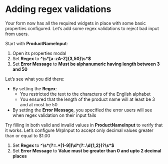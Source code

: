 # Adding regex validations

Your form now has all the required widgets in place with some basic properties configured. Let’s add some regex validations to reject bad input from users.

Start with **ProductNameInput**:

1. Open its properties modal 
2. Set **Regex** to **^\s\*\[a-zA-Z\]{3,50}\s\*$**
3. Set **Error Message** to **Must be alphanumeric having length between 3 and 50**

Let’s see what you did there:

* By setting the **Regex**: 
  * You restricted the text to the characters of the English alphabet
  * You ensured that the length of the product name will at least be 3 and at most be 50
* By setting the **Error Message**, you specified the error users will see when regex validation on their input fails

Try filling in both valid and invalid values in **ProductNameInput** to verify that it works. Let’s configure MrpInput to accept only decimal values greater than or equal to $1.00

1. Set **Regex** to **^\s\*\(?=.\*\[1-9\]\)\d\*\(?:\.\d{1,2}\)?\s\*$**
2. Set **Error Message** to **Value must be greater than 0 and upto 2 decimal places**

